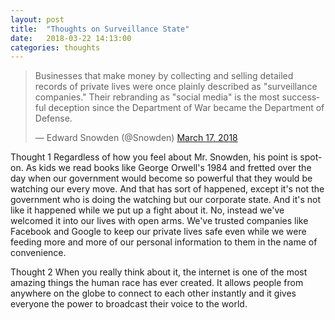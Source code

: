 ```yaml
---
layout: post
title:  "Thoughts on Surveillance State"
date:   2018-03-22 14:13:00
categories: thoughts
---
```



<blockquote class="twitter-tweet" data-lang="en"><p lang="en" dir="ltr">Businesses that make money by collecting and selling detailed records of private lives were once plainly described as &quot;surveillance companies.&quot; Their rebranding as &quot;social media&quot; is the most successful deception since the Department of War became the Department of Defense.</p>&mdash; Edward Snowden (@Snowden) <a href="https://twitter.com/Snowden/status/975147858096742405?ref_src=twsrc%5Etfw">March 17, 2018</a></blockquote>
<script async src="https://platform.twitter.com/widgets.js" charset="utf-8"></script>

Thought 1
Regardless of how you feel about Mr. Snowden, his point is spot-on.  As kids we read books like George Orwell's 1984 and fretted over the day when our government would become so powerful that they would be watching our every move.  And that has sort of happened, except it's not the government who is doing the watching but our corporate state. And it's not like it happened while we put up a fight about it.  No, instead we've welcomed it into our lives with open arms.  We've trusted companies like Facebook and Google to keep our private lives safe even while we were feeding more and more of our personal information to them in the name of convenience.  

Thought 2
When you really think about it, the internet is one of the most amazing things the human race has ever created.  It allows people from anywhere on the globe to connect to each other instantly and it gives everyone the power to broadcast their voice to the world.